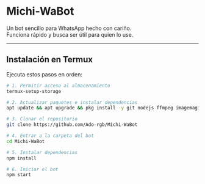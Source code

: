 # Michi-WaBot

Un bot sencillo para WhatsApp hecho con cariño.  
Funciona rápido y busca ser útil para quien lo use.

---

## Instalación en Termux

Ejecuta estos pasos en orden:

```bash
# 1. Permitir acceso al almacenamiento
termux-setup-storage

# 2. Actualizar paquetes e instalar dependencias
apt update && apt upgrade && pkg install -y git nodejs ffmpeg imagemagick

# 3. Clonar el repositorio
git clone https://github.com/Ado-rgb/Michi-WaBot

# 4. Entrar a la carpeta del bot
cd Michi-WaBot

# 5. Instalar dependencias
npm install

# 6. Iniciar el bot
npm start